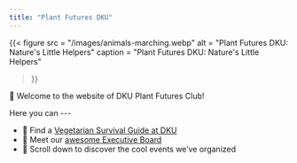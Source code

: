 ```yaml
---
title: "Plant Futures DKU"
---
```


{{<
    figure src = "/images/animals-marching.webp"
    alt = "Plant Futures DKU: Nature's Little Helpers"
    caption = "Plant Futures DKU: Nature's Little Helpers"
>}}

🤗  Welcome to the website of DKU Plant Futures Club!

Here you can ---
- 🥗 Find a [Vegetarian Survival Guide at DKU](/guide/)
- 🌟 Meet our [awesome Executive Board](/about/)
- 🎉 Scroll down to discover the cool events we’ve organized
